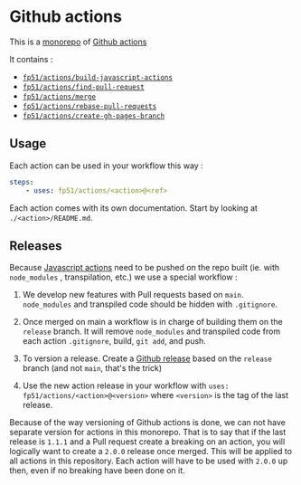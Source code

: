 Github actions
==================

This is a [monorepo](https://en.wikipedia.org/wiki/Monorepo) of [Github
actions](https://github.com/features/actions)

It contains : 

- [`fp51/actions/build-javascript-actions`](./build-javascript-actions) 
- [`fp51/actions/find-pull-request`](./find-pull-request) 
- [`fp51/actions/merge`](./merge) 
- [`fp51/actions/rebase-pull-requests`](./rebase-pull-requests) 
- [`fp51/actions/create-gh-pages-branch`](./create-gh-pages-branch) 

## Usage

Each action can be used in your workflow this way : 

```yml
steps:
    - uses: fp51/actions/<action>@<ref>
```

Each action comes with its own documentation. Start by looking at
`./<action>/README.md`.

## Releases

Because [Javascript
actions](https://help.github.com/en/articles/about-actions#types-of-actions)
need to be pushed on the repo built (ie. with `node_modules` , transpilation,
etc.) we use a special workflow : 

1. We develop new features with Pull requests based on `main`. `node_modules`
   and transpiled code should be hidden with `.gitignore`.

2. Once merged on main a workflow is in charge of building them on the
   `release` branch. It will remove `node_modules` and transpiled code from each
   action `.gitignore`, build, `git add`, and push.

3. To version a release. Create a [Github
   release](https://help.github.com/en/articles/creating-releases) based on the
   `release` branch (and not `main`, that's the trick)

4. Use the new action release in your workflow with `uses:
   fp51/actions/<action>@<version>` where `<version>` is the tag of the last
   release.

Because of the way versioning of Github actions is done, we can not have
separate version for actions in this monorepo.  That is to say that if the last
release is `1.1.1` and a Pull request create a breaking on an action, you will
logically want to create a `2.0.0` release once merged. This will be applied to
all actions in this repository. Each action will have to be used with `2.0.0` up
then, even if no breaking have been done on it.

